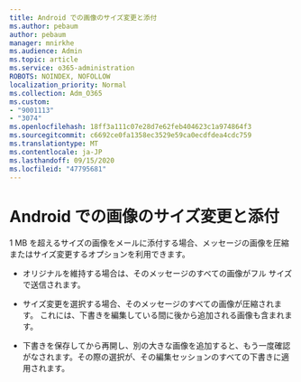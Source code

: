```yaml
---
title: Android での画像のサイズ変更と添付
ms.author: pebaum
author: pebaum
manager: mnirkhe
ms.audience: Admin
ms.topic: article
ms.service: o365-administration
ROBOTS: NOINDEX, NOFOLLOW
localization_priority: Normal
ms.collection: Adm_O365
ms.custom:
- "9001113"
- "3074"
ms.openlocfilehash: 18ff3a111c07e28d7e62feb404623c1a974864f3
ms.sourcegitcommit: c6692ce0fa1358ec3529e59ca0ecdfdea4cdc759
ms.translationtype: MT
ms.contentlocale: ja-JP
ms.lasthandoff: 09/15/2020
ms.locfileid: "47795681"
---
```

# <a name="resize-and-attach-images-on-android"></a>Android での画像のサイズ変更と添付

1 MB を超えるサイズの画像をメールに添付する場合、メッセージの画像を圧縮またはサイズ変更するオプションを利用できます。
 
- オリジナルを維持する場合は、そのメッセージのすべての画像がフル サイズで送信されます。
 
- サイズ変更を選択する場合、そのメッセージのすべての画像が圧縮されます。  これには、下書きを編集している間に後から追加される画像も含まれます。
 
- 下書きを保存してから再開し、別の大きな画像を追加すると、もう一度確認がなされます。その際の選択が、その編集セッションのすべての下書きに適用されます。
 
